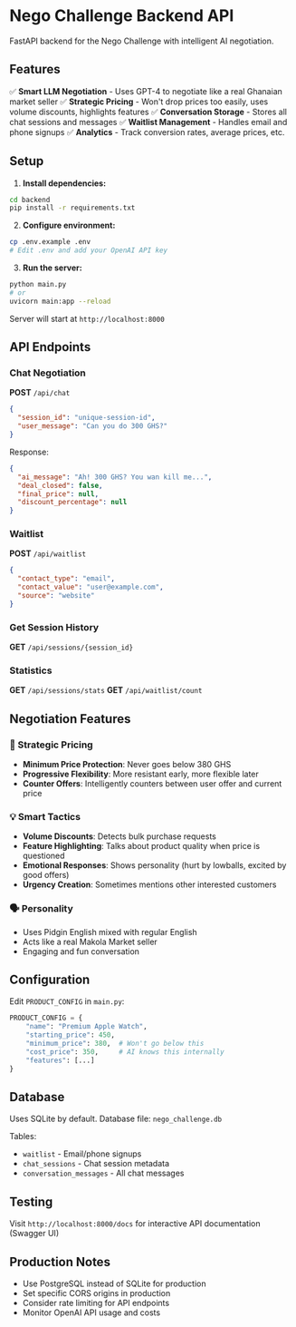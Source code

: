 # Nego Challenge Backend API

FastAPI backend for the Nego Challenge with intelligent AI negotiation.

## Features

✅ **Smart LLM Negotiation** - Uses GPT-4 to negotiate like a real Ghanaian market seller
✅ **Strategic Pricing** - Won't drop prices too easily, uses volume discounts, highlights features
✅ **Conversation Storage** - Stores all chat sessions and messages
✅ **Waitlist Management** - Handles email and phone signups
✅ **Analytics** - Track conversion rates, average prices, etc.

## Setup

1. **Install dependencies:**
```bash
cd backend
pip install -r requirements.txt
```

2. **Configure environment:**
```bash
cp .env.example .env
# Edit .env and add your OpenAI API key
```

3. **Run the server:**
```bash
python main.py
# or
uvicorn main:app --reload
```

Server will start at `http://localhost:8000`

## API Endpoints

### Chat Negotiation
**POST** `/api/chat`
```json
{
  "session_id": "unique-session-id",
  "user_message": "Can you do 300 GHS?"
}
```

Response:
```json
{
  "ai_message": "Ah! 300 GHS? You wan kill me...",
  "deal_closed": false,
  "final_price": null,
  "discount_percentage": null
}
```

### Waitlist
**POST** `/api/waitlist`
```json
{
  "contact_type": "email",
  "contact_value": "user@example.com",
  "source": "website"
}
```

### Get Session History
**GET** `/api/sessions/{session_id}`

### Statistics
**GET** `/api/sessions/stats`
**GET** `/api/waitlist/count`

## Negotiation Features

### 🎯 Strategic Pricing
- **Minimum Price Protection**: Never goes below 380 GHS
- **Progressive Flexibility**: More resistant early, more flexible later
- **Counter Offers**: Intelligently counters between user offer and current price

### 💡 Smart Tactics
- **Volume Discounts**: Detects bulk purchase requests
- **Feature Highlighting**: Talks about product quality when price is questioned
- **Emotional Responses**: Shows personality (hurt by lowballs, excited by good offers)
- **Urgency Creation**: Sometimes mentions other interested customers

### 🗣️ Personality
- Uses Pidgin English mixed with regular English
- Acts like a real Makola Market seller
- Engaging and fun conversation

## Configuration

Edit `PRODUCT_CONFIG` in `main.py`:

```python
PRODUCT_CONFIG = {
    "name": "Premium Apple Watch",
    "starting_price": 450,
    "minimum_price": 380,  # Won't go below this
    "cost_price": 350,     # AI knows this internally
    "features": [...]
}
```

## Database

Uses SQLite by default. Database file: `nego_challenge.db`

Tables:
- `waitlist` - Email/phone signups
- `chat_sessions` - Chat session metadata
- `conversation_messages` - All chat messages

## Testing

Visit `http://localhost:8000/docs` for interactive API documentation (Swagger UI)

## Production Notes

- Use PostgreSQL instead of SQLite for production
- Set specific CORS origins in production
- Consider rate limiting for API endpoints
- Monitor OpenAI API usage and costs



